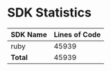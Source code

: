 # SDK Statistics

| SDK Name | Lines of Code |
| -------- | ------------- |
| ruby | 45939 |
| **Total** | 45939 |
